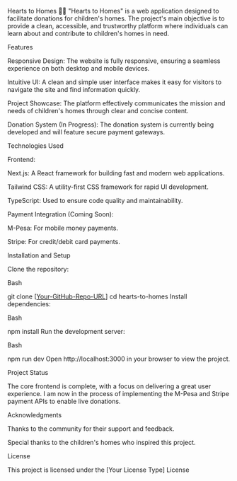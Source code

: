 Hearts to Homes 🏡💖
"Hearts to Homes" is a web application designed to facilitate donations for children's homes. The project's main objective is to provide a clean, accessible, and trustworthy platform where individuals can learn about and contribute to children's homes in need.

Features

Responsive Design: The website is fully responsive, ensuring a seamless experience on both desktop and mobile devices.

Intuitive UI: A clean and simple user interface makes it easy for visitors to navigate the site and find information quickly.

Project Showcase: The platform effectively communicates the mission and needs of children's homes through clear and concise content.

Donation System (In Progress): The donation system is currently being developed and will feature secure payment gateways.

Technologies Used

Frontend:

Next.js: A React framework for building fast and modern web applications.

Tailwind CSS: A utility-first CSS framework for rapid UI development.

TypeScript: Used to ensure code quality and maintainability.

Payment Integration (Coming Soon):

M-Pesa: For mobile money payments.

Stripe: For credit/debit card payments.

Installation and Setup

Clone the repository:

Bash

git clone [[Your-GitHub-Repo-URL](https://github.com/elsieoduor/hearts_to_homes)]
cd hearts-to-homes
Install dependencies:

Bash

npm install
Run the development server:

Bash

npm run dev
Open http://localhost:3000 in your browser to view the project.

Project Status

The core frontend is complete, with a focus on delivering a great user experience. I am now in the process of implementing the M-Pesa and Stripe payment APIs to enable live donations.

Acknowledgments

Thanks to the community for their support and feedback.

Special thanks to the children's homes who inspired this project.

License

This project is licensed under the [Your License Type] License